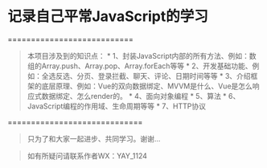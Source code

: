 # 记录自己平常JavaScript的学习
===========================

> 本项目涉及到的知识点：
	* 1、封装JavaScript内部的所有方法、例如：数组的Array.push、Array.pop、Array.forEach等等
	* 2、开发基础功能、例如：全选反选、分页、登录拦截、聊天、评论、日期时间等等
	* 3、介绍框架的底层原理、例如：Vue的双向数据绑定、MVVM是什么、Vue是怎么响应式数据绑定、怎么render的。
	* 4、面向对象编程
	* 5、算法
	* 6、JavaScript编程的作用域、生命周期等等
	* 7、HTTP协议 

=============================

> 只为了和大家一起进步、共同学习。谢谢...

> 如有所疑问请联系作者WX：YAY_1124